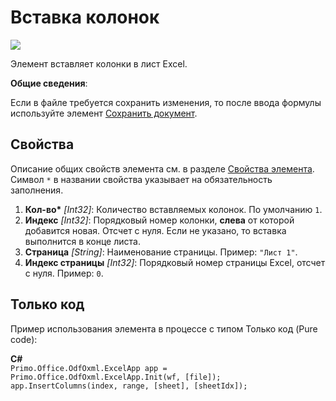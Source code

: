 # Вставка колонок

![](../../../resources/basic/myoffice/table/Cropped-InsertColumn.png)

Элемент вставляет колонки в лист Excel.

**Общие сведения**:

Если в файле требуется сохранить изменения, то после ввода формулы используйте элемент [Сохранить документ](https://docs.primo-rpa.ru/primo-rpa/g_elements/el_basic/els-odf/els-table/el-odftable-save).

## Свойства

Описание общих свойств элемента см. в разделе [Свойства элемента](https://docs.primo-rpa.ru/primo-rpa/primo-studio/process/elements#svoistva-elementa).\
Символ `*` в названии свойства указывает на обязательность заполнения.

1. **Кол-во\*** *[Int32]*: Количество вставляемых колонок. По умолчанию `1`.
2. **Индекс** *[Int32]*: Порядковый номер колонки, **слева** от которой добавится новая. Отсчет с нуля. Если не указано, то вставка выполнится в конце листа.
3. **Страница** *[String]*: Наименование страницы. Пример: `"Лист 1"`.
4. **Индекс страницы** *[Int32]*: Порядковый номер страницы Excel, отсчет с нуля. Пример: `0`.

## Только код
Пример использования элемента в процессе с типом Только код (Pure code):  

**C#**  
`Primo.Office.OdfOxml.ExcelApp app = Primo.Office.OdfOxml.ExcelApp.Init(wf, [file]);`  
`app.InsertColumns(index, range, [sheet], [sheetIdx]);`
